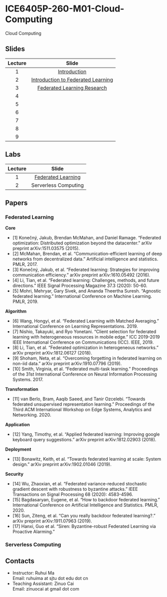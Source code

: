 # ICE6405P-260-M01-Cloud-Computing
Cloud Computing

## Slides

|Lecture|Slide|
|:--:|:--:|
|1| [Introduction](./slides/lec-1-intro.pdf) |
|2|[Introduction to Federated Learning](./slides/lec-2-intro-FL.pdf)|
|3|[Federated Learning Research](./slides/lec-3-FL-research.pdf)|
|4||
|5||
|6||
|7||
|8||
|9||

## Labs

|Lecture|Slide|
|:--:|:--:|
|1| [Federated Learning](./slides/lab-1-FL.pdf) |
|2| Serverless Computing|

## Papers

### Federated Learning


 **Core**

- [1] Konečný, Jakub, Brendan McMahan, and Daniel Ramage. “Federated optimization: Distributed optimization beyond the datacenter.” arXiv preprint arXiv:1511.03575 (2015).
- [2] McMahan, Brendan, et al. “Communication-efficient learning of deep networks from decentralized data.” Artificial intelligence and statistics. PMLR, 2017.
- [3] Konečný, Jakub, et al. “Federated learning: Strategies for improving communication efficiency.” arXiv preprint arXiv:1610.05492 (2016).
- [4] Li, Tian, et al. “Federated learning: Challenges, methods, and future directions.” IEEE Signal Processing Magazine 37.3 (2020): 50-60.
- [5] Mohri, Mehryar, Gary Sivek, and Ananda Theertha Suresh. “Agnostic federated learning.” International Conference on Machine Learning. PMLR, 2019.


**Algorithm**

- [6] Wang, Hongyi, et al. “Federated Learning with Matched Averaging.” International Conference on Learning Representations. 2019.
- [7] Nishio, Takayuki, and Ryo Yonetani. “Client selection for federated learning with heterogeneous resources in mobile edge.” ICC 2019-2019 IEEE International Conference on Communications (ICC). IEEE, 2019.
- [8] Li, Tian, et al. “Federated optimization in heterogeneous networks.” arXiv preprint arXiv:1812.06127 (2018).
- [9] Shoham, Neta, et al. “Overcoming forgetting in federated learning on non-iid data.” arXiv preprint arXiv:1910.07796 (2019).
- [10] Smith, Virginia, et al. “Federated multi-task learning.” Proceedings of the 31st International Conference on Neural Information Processing Systems. 2017.


**Transformation**

- [11] van Berlo, Bram, Aaqib Saeed, and Tanir Ozcelebi. “Towards federated unsupervised representation learning.” Proceedings of the Third ACM International Workshop on Edge Systems, Analytics and Networking. 2020.


**Application**

- [12] Yang, Timothy, et al. “Applied federated learning: Improving google keyboard query suggestions.” arXiv preprint arXiv:1812.02903 (2018).


**Deployment**

- [13] Bonawitz, Keith, et al. “Towards federated learning at scale: System design.” arXiv preprint arXiv:1902.01046 (2019).


**Security**

- [14] Wu, Zhaoxian, et al. “Federated variance-reduced stochastic gradient descent with robustness to byzantine attacks.” IEEE Transactions on Signal Processing 68 (2020): 4583-4596.
- [15] Bagdasaryan, Eugene, et al. “How to backdoor federated learning.” International Conference on Artificial Intelligence and Statistics. PMLR, 2020.
- [16] Sun, Ziteng, et al. “Can you really backdoor federated learning?.” arXiv preprint arXiv:1911.07963 (2019).
- [17] Hanxi, Guo et al. “Siren: Byzantine-robust Federated Learning via Proactive Alarming.”

### Serverless Computing

## Contacts

- Instructor: Ruhui Ma  
  Email: ruhuima at sjtu dot edu dot cn
- Teaching Assistant: Zinuo Cai  
  Email: zinuocai at gmail dot com
